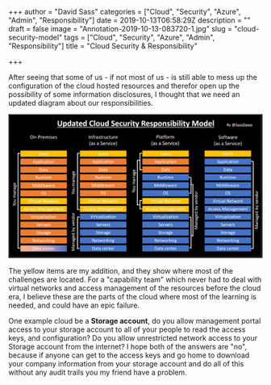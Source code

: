 +++
author = "David Sass"
categories = ["Cloud", "Security", "Azure", "Admin", "Responsibility"]
date = 2019-10-13T06:58:29Z
description = ""
draft = false
image = "Annotation-2019-10-13-083720-1.jpg"
slug = "cloud-security-model"
tags = ["Cloud", "Security", "Azure", "Admin", "Responsibility"]
title = "Cloud Security & Responsibility"

+++


After seeing that some of us - if not most of us - is still able to mess up the configuration of the cloud hosted resources and therefor open up the possibility of some information disclosures, I thought that we need an updated diagram about our responsibilities.

![Updated Cloud Security Responsibility Model](Annotation-2019-10-13-083720.jpg)

The yellow items are my addition, and they show where most of the challenges are located. For a "capability team" which never had to deal with virtual networks and access management of the resources before the cloud era, I believe these are the parts of the cloud where most of the learning is needed, and could have an epic failure.

One example cloud be a **Storage account**, do you allow management portal access to your storage account to all of your people to read the access keys, and configuration? Do you allow unrestricted network access to your Storage account from the internet? I hope both of the answers are "no", because if anyone can get to the access keys and go home to download your company information from your storage account and do all of this without any audit trails you my friend have a problem.
